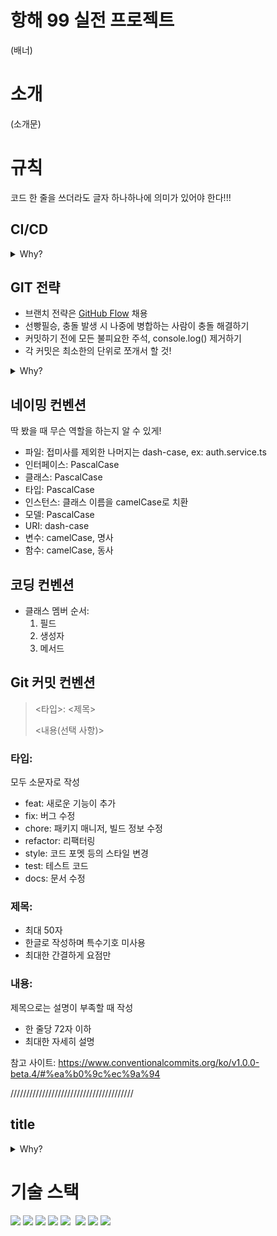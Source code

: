 # 항해 99 실전 프로젝트

(배너)

# 소개

(소개문)

# 규칙

코드 한 줄을 쓰더라도 글자 하나하나에 의미가 있어야 한다!!!

## CI/CD

<details>
<summary>Why?</summary>
<p>
여러 프로젝트를 진행하다 자연스레 중요하다 생각되는 점이 있었는데, 바로 즉각적인 피드백과 지속적인 품질 유지다. 이를 극대화한 것이 바로 CI는 개념이며 여기서 조금 더 나아간 CI/CD가 있다. 추가로 CI/CD가 속도와 효율은 추구한다는 점이 지금 상황에서 이를 채용하기에 충분했다.
</p>
</details>

## GIT 전략

- 브랜치 전략은 [GitHub Flow](https://subicura.com/git/guide/github-flow.html#github-flow-%E1%84%87%E1%85%A1%E1%86%BC%E1%84%89%E1%85%B5%E1%86%A8) 채용
- 선빵필승, 충돌 발생 시 나중에 병합하는 사람이 충돌 해결하기
- 커밋하기 전에 모든 불피요한 주석, console.log() 제거하기
- 각 커밋은 최소한의 단위로 쪼개서 할 것!

<details>
<summary>Why?</summary>
<p>
개발을 공부하면서 Git을 접하게 됐고 협업도 해보며 다양한 전약을 도입해봤다. 처음에는 각자의 브랜치를 만들어 작업한 뒤, 특정 주기마다 메인 브랜치와 병합하는 전략을 사용 해봤지만 브랜치 하나의 생명 주기가 사실상 무한하므로 서로의 피드백은 거의 배포 직전에서야 이루어졌다. 이는 누군가 한 번 잘못된 방향으로 향했을 경우 좋지 못한 결과를 낳았다.
Git Flow라는 전략도 사용해 봤지만 적은 인원으로 이뤄진 프로젝트에 이를 적용하기에는 쓸모 없는 단계가 너무 많았다.
결국 하나의 브랜치에만 집중하자! 대신 테스트와 배포를 자동화하는 방향으로 가자!라는 생각으로 GitHub Flow라는 전략을 사용하기로 했다.
</p>
</details>

## 네이밍 컨벤션

딱 봤을 때 무슨 역할을 하는지 알 수 있게!

- 파일: 접미사를 제외한 나머지는 dash-case, ex: auth.service.ts
- 인터페이스: PascalCase
- 클래스: PascalCase
- 타입: PascalCase
- 인스턴스: 클래스 이름을 camelCase로 치환
- 모델: PascalCase
- URI: dash-case
- 변수: camelCase, 명사
- 함수: camelCase, 동사

## 코딩 컨벤션

- 클래스 멤버 순서:
  1. 필드
  2. 생성자
  3. 메서드

## Git 커밋 컨벤션

> <타입>: <제목>
>
> <내용(선택 사항)>

### 타입:

모두 소문자로 작성

- feat: 새로운 기능이 추가
- fix: 버그 수정
- chore: 패키지 매니저, 빌드 정보 수정
- refactor: 리팩터링
- style: 코드 포멧 등의 스타일 변경
- test: 테스트 코드
- docs: 문서 수정

### 제목:

- 최대 50자
- 한글로 작성하며 특수기호 미사용
- 최대한 간결하게 요점만

### 내용:

제목으로는 설명이 부족할 때 작성

- 한 줄당 72자 이하
- 최대한 자세히 설명

참고 사이트: https://www.conventionalcommits.org/ko/v1.0.0-beta.4/#%ea%b0%9c%ec%9a%94

///////////////////////////////////////

## title

<details>
<summary>Why?</summary>
<p>
</p>
</details>

# 기술 스택

<img src="https://img.shields.io/static/v1?label=&color=3178C6&message=TypeScript&logo=TypeScript&style=flat-square&logoColor=ffffff"> <img src="https://img.shields.io/static/v1?label=&color=339933&message=Node.js&logo=Node.js&style=flat-square&logoColor=ffffff"> <img src="https://img.shields.io/static/v1?label=&color=000000&message=Express&logo=Express&style=flat-square&logoColor=ffffff"> <img src="https://img.shields.io/static/v1?label=&color=%23010101&message=Socket.io&logo=Socket.io&style=flat-square&logoColor=ffffff"> <img src="https://img.shields.io/static/v1?label=&color=%23DC382D&message=Redis&logo=Redis&style=flat-square&logoColor=ffffff"> <img src=""> <img src="https://img.shields.io/static/v1?label=&color=%234479A1&message=MySQL&logo=MySQL&style=flat-square&logoColor=ffffff"> <img src="https://img.shields.io/static/v1?label=&color=%23000000&message=JSON Web Tokens&logo=JSON Web Tokens&style=flat-square&logoColor=ffffff"> <img src="https://img.shields.io/static/v1?label=&color=%235A29E4&message=Axios&logo=Axios&style=flat-square&logoColor=ffffff">
